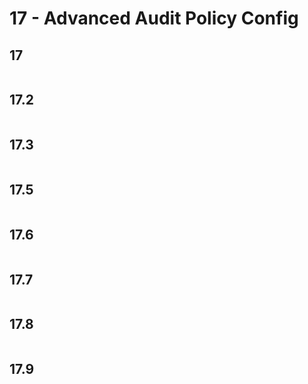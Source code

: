 # 17 - Advanced Audit Policy Config

## 17  
 ```{include} ./17/17.md
 ``` 

## 17.2  
 ```{include} ./17/17.2.md
 ``` 

## 17.3  
 ```{include} ./17/17.3.md
 ``` 

## 17.5  
 ```{include} ./17/17.5.md
 ``` 

## 17.6  
 ```{include} ./17/17.6.md
 ``` 

## 17.7  
 ```{include} ./17/17.7.md
 ``` 

## 17.8  
 ```{include} ./17/17.8.md
 ``` 

## 17.9  
 ```{include} ./17/17.9.md
 ``` 
